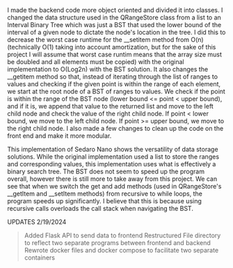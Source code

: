 I made the backend code more object oriented and divided it into classes.
I changed the data structure used in the QRangeStore class from a list to an Interval Binary Tree which was just a BST that used the lower bound of the interval of a given node to dictate the node's location in the tree.
I did this to decrease the worst case runtime for the __setitem method from O(n) (technically O(1) taking into account amortization, but for the sake of this project I will assume that worst case runtim means that the array size must be doubled and all elements must be copied) with the original implementation to O(Log2n) with the BST solution. It also changes the __getitem method so that, instead of iterating through the list of ranges to values and checking if the given point is within the range of each element, we start at the root node of a BST of ranges to values. We check if the point is within the range of the BST node (lower bound <= point < upper bound), and if it is, we append that value to the returned list and move to the left child node and check the value of the right child node. If point < lower bound, we move to the left child node. If point >= upper bound, we move to the right child node. 
I also made a few changes to clean up the code on the front end and make it more modular.

This implementation of Sedaro Nano shows the versatility of data storage solutions. While the original implementation used a list to store the ranges and corresponding values, this implementation uses what is effectively a binary search tree. The BST does not seem to speed up the program overall, however there is still more to take away from this project. We can see that when we switch the get and add methods (used in QRangeStore's __getItem and __setItem methods) from recursive to while loops, the program speeds up significantly. I believe that this is because using recursive calls overloads the call stack when navigating the BST. 

UPDATES 2/19/2024
> Added Flask API to send data to frontend
> Restructured File directory to reflect two separate programs between frontend and backend
> Rewrote docker files and docker compose to facilitate two separate containers
